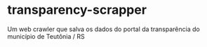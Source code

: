# transparency-scrapper
Um web crawler que salva os dados do portal da transparência do município de Teutônia / RS
